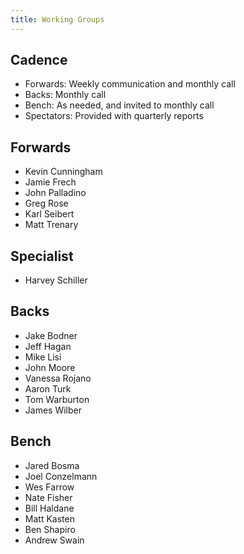 ```yaml
---
title: Working Groups
---
```


## Cadence
- Forwards: Weekly communication and monthly call
- Backs: Monthly call
- Bench: As needed, and invited to monthly call
- Spectators: Provided with quarterly reports

## Forwards
- Kevin Cunningham
- Jamie Frech
- John Palladino
- Greg Rose
- Karl Seibert
- Matt Trenary

## Specialist
- Harvey Schiller

## Backs
- Jake Bodner
- Jeff Hagan
- Mike Lisi
- John Moore
- Vanessa Rojano
- Aaron Turk
- Tom Warburton
- James Wilber

## Bench
- Jared Bosma
- Joel Conzelmann
- Wes Farrow
- Nate Fisher
- Bill Haldane
- Matt Kasten
- Ben Shapiro
- Andrew Swain
